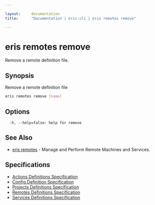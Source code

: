 ```yaml
---

layout:     documentation
title:      "Documentation | eris:cli | eris remotes remove"

---
```


# eris remotes remove

Remove a remote definition file.

## Synopsis

Remove a remote definition file

```bash
eris remotes remove [name]
```

## Options

```
  -h, --help=false: help for remove
```

## See Also

* [eris remotes](https://docs.erisindustries.com/documentation/eris-cli/0.10.3/eris_remotes/)	 - Manage and Perform Remote Machines and Services.

## Specifications

* [Actions Definitions Specification](https://docs.erisindustries.com/documentation/eris-cli/0.10.3/actions_definitions_spec/)
* [Config Definition Specification](https://docs.erisindustries.com/documentation/eris-cli/0.10.3/config_definition_spec/)
* [Projects Definitions Specification](https://docs.erisindustries.com/documentation/eris-cli/0.10.3/projects_definitions_spec/)
* [Remotes Definitions Specification](https://docs.erisindustries.com/documentation/eris-cli/0.10.3/remotes_definitions_spec/)
* [Services Definitions Specification](https://docs.erisindustries.com/documentation/eris-cli/0.10.3/services_definitions_spec/)


